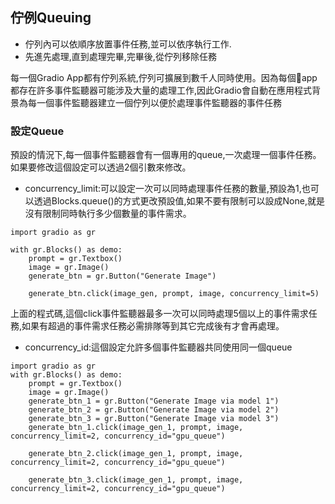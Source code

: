 ## 佇例Queuing
- 佇列內可以依順序放置事件任務,並可以依序執行工作.
- 先進先處理,直到處理完畢,完畢後,從佇列移除任務

每一個Gradio App都有佇列系統,佇列可擴展到數千人同時使用。因為每個app都存在許多事件監聽器可能涉及大量的處理工作,因此Gradio會自動在應用程式背景為每一個事件監聽器建立一個佇列以便於處理事件監聽器的事件任務

### 設定Queue
預設的情況下,每一個事件監聽器會有一個專用的queue,一次處理一個事件任務。如果要修改這個設定可以透過2個引數來修改。

- concurrency_limit:可以設定一次可以同時處理事件任務的數量,預設為1,也可以透過Blocks.queue()的方式更改預設值,如果不要有限制可以設成None,就是沒有限制同時執行多少個數量的事件需求。

```
import gradio as gr

with gr.Blocks() as demo:
	prompt = gr.Textbox()
	image = gr.Image()
	generate_btn = gr.Button("Generate Image")
	
	generate_btn.click(image_gen, prompt, image, concurrency_limit=5)
```

上面的程式碼,這個click事件監聽器最多一次可以同時處理5個以上的事件需求任務,如果有超過的事件需求任務必需排隊等到其它完成後有才會再處理。

- concurrency_id:這個設定允許多個事件監聽器共同使用同一個queue

```
import gradio as gr
with gr.Blocks() as demo:
	prompt = gr.Textbox()
	image = gr.Image()
	generate_btn_1 = gr.Button("Generate Image via model 1")
	generate_btn_2 = gr.Button("Generate Image via model 2")
	generate_btn_3 = gr.Button("Generate Image via model 3")
	generate_btn_1.click(image_gen_1, prompt, image, concurrency_limit=2, concurrency_id="gpu_queue")
	
	generate_btn_2.click(image_gen_1, prompt, image, concurrency_limit=2, concurrency_id="gpu_queue")
	
	generate_btn_3.click(image_gen_1, prompt, image, concurrency_limit=2, concurrency_id="gpu_queue")
```